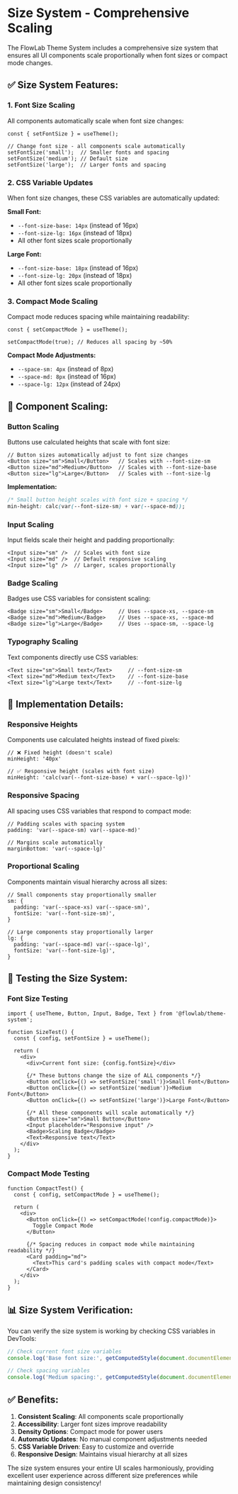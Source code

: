 # Size System - Comprehensive Scaling

The FlowLab Theme System includes a comprehensive size system that ensures all UI components scale proportionally when font sizes or compact mode changes.

## ✅ **Size System Features:**

### **1. Font Size Scaling**
All components automatically scale when font size changes:

```tsx
const { setFontSize } = useTheme();

// Change font size - all components scale automatically
setFontSize('small');  // Smaller fonts and spacing
setFontSize('medium'); // Default size
setFontSize('large');  // Larger fonts and spacing
```

### **2. CSS Variable Updates**
When font size changes, these CSS variables are automatically updated:

**Small Font:**
- `--font-size-base: 14px` (instead of 16px)
- `--font-size-lg: 16px` (instead of 18px)
- All other font sizes scale proportionally

**Large Font:**
- `--font-size-base: 18px` (instead of 16px)
- `--font-size-lg: 20px` (instead of 18px)
- All other font sizes scale proportionally

### **3. Compact Mode Scaling**
Compact mode reduces spacing while maintaining readability:

```tsx
const { setCompactMode } = useTheme();

setCompactMode(true); // Reduces all spacing by ~50%
```

**Compact Mode Adjustments:**
- `--space-sm: 4px` (instead of 8px)
- `--space-md: 8px` (instead of 16px)
- `--space-lg: 12px` (instead of 24px)

## 🎨 **Component Scaling:**

### **Button Scaling**
Buttons use calculated heights that scale with font size:

```tsx
// Button sizes automatically adjust to font size changes
<Button size="sm">Small</Button>   // Scales with --font-size-sm
<Button size="md">Medium</Button>  // Scales with --font-size-base
<Button size="lg">Large</Button>   // Scales with --font-size-lg
```

**Implementation:**
```css
/* Small button height scales with font size + spacing */
min-height: calc(var(--font-size-sm) + var(--space-md));
```

### **Input Scaling**
Input fields scale their height and padding proportionally:

```tsx
<Input size="sm" />  // Scales with font size
<Input size="md" />  // Default responsive scaling
<Input size="lg" />  // Larger, scales proportionally
```

### **Badge Scaling**
Badges use CSS variables for consistent scaling:

```tsx
<Badge size="sm">Small</Badge>     // Uses --space-xs, --space-sm
<Badge size="md">Medium</Badge>    // Uses --space-xs, --space-md  
<Badge size="lg">Large</Badge>     // Uses --space-sm, --space-lg
```

### **Typography Scaling**
Text components directly use CSS variables:

```tsx
<Text size="sm">Small text</Text>     // --font-size-sm
<Text size="md">Medium text</Text>    // --font-size-base
<Text size="lg">Large text</Text>     // --font-size-lg
```

## 📐 **Implementation Details:**

### **Responsive Heights**
Components use calculated heights instead of fixed pixels:

```tsx
// ❌ Fixed height (doesn't scale)
minHeight: '40px'

// ✅ Responsive height (scales with font size)
minHeight: 'calc(var(--font-size-base) + var(--space-lg))'
```

### **Responsive Spacing**
All spacing uses CSS variables that respond to compact mode:

```tsx
// Padding scales with spacing system
padding: 'var(--space-sm) var(--space-md)'

// Margins scale automatically
marginBottom: 'var(--space-lg)'
```

### **Proportional Scaling**
Components maintain visual hierarchy across all sizes:

```tsx
// Small components stay proportionally smaller
sm: {
  padding: 'var(--space-xs) var(--space-sm)',
  fontSize: 'var(--font-size-sm)',
}

// Large components stay proportionally larger  
lg: {
  padding: 'var(--space-md) var(--space-lg)',
  fontSize: 'var(--font-size-lg)',
}
```

## 🔧 **Testing the Size System:**

### **Font Size Testing**
```tsx
import { useTheme, Button, Input, Badge, Text } from '@flowlab/theme-system';

function SizeTest() {
  const { config, setFontSize } = useTheme();
  
  return (
    <div>
      <div>Current font size: {config.fontSize}</div>
      
      {/* These buttons change the size of ALL components */}
      <Button onClick={() => setFontSize('small')}>Small Font</Button>
      <Button onClick={() => setFontSize('medium')}>Medium Font</Button>
      <Button onClick={() => setFontSize('large')}>Large Font</Button>
      
      {/* All these components will scale automatically */}
      <Button size="sm">Small Button</Button>
      <Input placeholder="Responsive input" />
      <Badge>Scaling Badge</Badge>
      <Text>Responsive text</Text>
    </div>
  );
}
```

### **Compact Mode Testing**
```tsx
function CompactTest() {
  const { config, setCompactMode } = useTheme();
  
  return (
    <div>
      <Button onClick={() => setCompactMode(!config.compactMode)}>
        Toggle Compact Mode
      </Button>
      
      {/* Spacing reduces in compact mode while maintaining readability */}
      <Card padding="md">
        <Text>This card's padding scales with compact mode</Text>
      </Card>
    </div>
  );
}
```

## 📊 **Size System Verification:**

You can verify the size system is working by checking CSS variables in DevTools:

```javascript
// Check current font size variables
console.log('Base font size:', getComputedStyle(document.documentElement).getPropertyValue('--font-size-base'));

// Check spacing variables  
console.log('Medium spacing:', getComputedStyle(document.documentElement).getPropertyValue('--space-md'));
```

## ✅ **Benefits:**

1. **Consistent Scaling**: All components scale proportionally
2. **Accessibility**: Larger font sizes improve readability
3. **Density Options**: Compact mode for power users
4. **Automatic Updates**: No manual component adjustments needed
5. **CSS Variable Driven**: Easy to customize and override
6. **Responsive Design**: Maintains visual hierarchy at all sizes

The size system ensures your entire UI scales harmoniously, providing excellent user experience across different size preferences while maintaining design consistency!